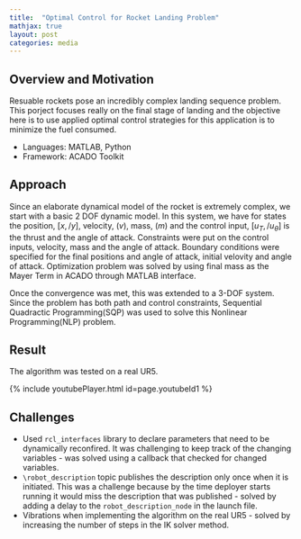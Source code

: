 ```yaml
---
title:  "Optimal Control for Rocket Landing Problem"
mathjax: true
layout: post
categories: media
---
```


## Overview and Motivation

Resuable rockets pose an incredibly complex landing sequence problem. This porject focuses really on the final stage of landing and the objective here is to use applied optimal control strategies for this application is to minimize the fuel consumed.

- Languages: MATLAB, Python
- Framework: ACADO Toolkit

## Approach

Since an elaborate dynamical model of the rocket is extremely complex, we start with a basic 2 DOF dynamic model. In this system, we have for states the position, $[x,/ y]$, velocity, $(v)$, mass, $(m)$ and the control input, $[u_{T},/ u_{\theta}]$ is the thrust and the angle of attack.
Constraints were put on the control inputs, velocity, mass and the angle of attack. Boundary conditions were specified for the final positions and angle of attack, initial velovity and angle of attack. Optimization problem was solved by using final mass as the Mayer Term in ACADO through MATLAB interface.

Once the convergence was met, this was extended to a 3-DOF system. Since the problem has both path and control constraints, Sequential Quadractic Programming(SQP) was used to solve this Nonlinear Programming(NLP) problem. 

## Result

The algorithm was tested on a real UR5.

{% include youtubePlayer.html id=page.youtubeId1 %}

## Challenges
- Used `rcl_interfaces` library to declare parameters that need to be dynamically reconfired. It was challenging to keep track of the changing variables - was solved using a callback that checked for changed variables.
- `\robot_description` topic publishes the description only once when it is initiated. This was a challenge because by the time deployer starts running it would miss the description that was published - solved by adding a delay to the `robot_description_node` in the launch file. 
- Vibrations when implementing the algorithm on the real UR5 - solved by increasing the number of steps in the IK solver method.  
